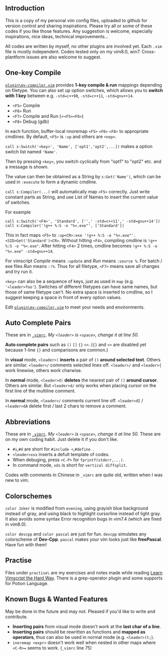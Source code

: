 ## Introduction

This is a copy of my personal vim config files, uploaded to github for version control and sharing inspirations. Please try all or some of these codes if you like those features. Any suggestion is welcome, especially inspirations, nice ideas, technical improvements...

All codes are written by myself, no other plugins are involved yet. Each `.vim` file is mostly independent. Codes tested only on my vim8.0, win7. Cross-plantform issues are also welcome to suggest.

## One-key Compile

[`plugin\my-compiler.vim`](/plugin/my-compiler.vim) provides **1-key compile & run** mappings depending on filetype. You can also set up option switches, which allows you to **switch with 1 key** between e.g. `-std=c++98`, `-std=c++11`, `-std=gnu++14`.

+ `<F5>` Compile
+ `<F6>` Run
+ `<F7>` Compile and Run (=`<F5><F6>`)
+ `<F8>` Debug (gdb)

In each function, buffer-local nnoremap `<F5>` `<F6>` `<F8>` to appropriate cmdlines. By default, `<F5>` is `:up` and others are `<nop>`.

`call s:Switch('<key>', 'Name', ['opt1','opt2',...])` makes a option switch list named `'Name'`.

Then by pressing `<key>`, you switch cyclically from "opt1" to "opt2" etc. and a message is shown.

The value can then be obtained as a String by `s:Get('Name')`, which can be used in `:execute` to form a dynamic cmdline.

`call s:Compiler(...)` will automatically map `<F5>` correctly. Just write constant parts as String, and use List of Names to insert the current value of switches.

For example
```vim
call s:Switch('<F4>', 'Standard', ['',' -std=c++11',' -std=gnu++14'])
call s:Compiler('!g++ %:S -o "%<.exe"', ['Standard'])
```
This in fact maps `<F5>` to `:up<CR>:exe '!g++ %:S -o "%<.exe"'.<SID>Get('Standard')<CR>`.
Without hitting `<F4>`, compiling cmdline is `!g++ %:S -o "%<.exe"`.
After hitting `<F4>` 2 times, cmdline becomes `!g++ %:S -o "%<.exe" -std=gnu++14`.

For vimscript *Compile* means `:update` and *Run* means `:source %`. For batch / exe files *Run* means `:!%`. Thus for all filetype, `<F7>` means save all changes and try run it.

`<key>` can also be a sequence of keys, just as used in `map` (e.g. `'<leader>foo'`).
Switches of different filetypes can have same names, but those of same filetype can't.
No extra space is inserted to cmdline, so I suggest keeping a space in front of every option values.

Edit [`plugin\my-compiler.vim`](/plugin/my-compiler.vim) to meet your needs and environments.

## Auto Complete Pairs

These are in [`_vimrc`](/_vimrc).
*My `<leader>` is `<space>`, change it at line 50.*

**Auto complete pairs** such as `()` `[]` `{}` `<>`. (`{}` and `<>` are disabled yet because 1-line `{}` and comparisons are common.)

In **visual** mode, `<leader>(` **inserts** a pair of `()` **around selected text**. Others are similar. `<leader>/` comments selected lines off. `<leader>/` and `<leader>{` work linewise, others work charwise.

In **normal** mode, `<leader>d(` **deletes** the nearest pair of `()` **around cursor**. Others are similar. But `<leader>d/` only works when placing cursor on the first line of the multiline comment.

In **normal** mode, `<leader>/` comments current line off. `<leader>dI` / `<leader>dA` delete first / last 2 chars to remove a comment.

## Abbreviations

These are in [`_vimrc`](/_vimrc).
*My `<leader>` is `<space>`, change it at line 50.*
These are on my own coding habit. Just delete it if you don't like.

+ `#i`,`#d` are short for `#include <`,`#define `.
+ `<leader>xxx` inserts a defult template of codes.
+ When debuging, press `<C-P>` for `fprintf(stderr,...)`.
+ In command mode, `vds` is short for `vertical diffsplit`.

Codes with comments in Chinese in `_vimrc` are quite old, written when I was new to vim.

## Colorschemes

`color Joker` is modified from `evening`, using grayish blue background instead of gray, and using black to highlight cursorline instead of light gray. It also avoids some syntax Error recognition bugs in vim7.4 (which are fixed in vim8.0).

`color devcpp` and `color pascal` are just for fun.
`devcpp` simulates any colorscheme of **Dev-Cpp**.
`pascal` makes your vim looks just like **freePascal**.
Have fun with them!

## Practise

Files under `practise\` are my exercises and notes made while reading [Learn Vimscript the Hard Way](http://learnvimscriptthehardway.stevelosh.com/).
There is a grep-operator plugin and some supports for Potion Language.

## Known Bugs & Wanted Features

May be done in the future and may not. Pleased if you'd like to write and contribute.

+ **Inserting pairs** from visual mode doesn't work at the **last char of a line**.
+ **Inserting pairs** should be rewritten as functions and **mapped as operators**, thus can also be used in normal mode (e.g. `<leader>(t;`).
+ `inoremap <expr>` doesn't work well when nested in other maps where `<C-R>=` seems to work. (`_vimrc` line 75)
